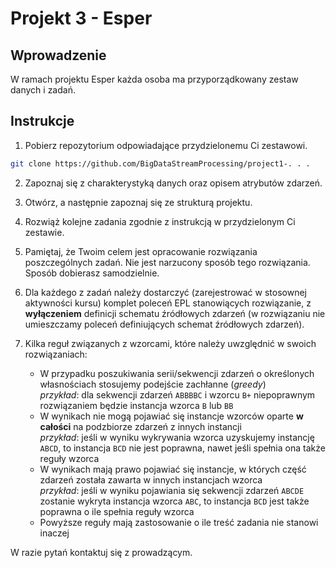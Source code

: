# Projekt 3 - Esper

## Wprowadzenie

W ramach projektu Esper każda osoba ma przyporządkowany zestaw danych i zadań. 

## Instrukcje 

1. Pobierz repozytorium odpowiadające przydzielonemu Ci zestawowi. 

```sh
git clone https://github.com/BigDataStreamProcessing/project1-. . .
```

2. Zapoznaj się z charakterystyką danych oraz opisem atrybutów zdarzeń.

3. Otwórz, a następnie zapoznaj się ze strukturą projektu.

4. Rozwiąż kolejne zadania zgodnie z instrukcją w przydzielonym Ci zestawie.

6. Pamiętaj, że Twoim celem jest opracowanie rozwiązania poszczególnych zadań. Nie jest narzucony sposób tego rozwiązania. Sposób dobierasz samodzielnie. 

7. Dla każdego z zadań należy dostarczyć (zarejestrować w stosownej aktywności kursu) komplet poleceń EPL stanowiących rozwiązanie, z **wyłączeniem** definicji schematu źródłowych zdarzeń (w rozwiązaniu nie umieszczamy poleceń definiujących schemat źródłowych zdarzeń).

8. Kilka reguł związanych z wzorcami, które należy uwzględnić w swoich rozwiązaniach:
    - W przypadku poszukiwania serii/sekwencji zdarzeń o określonych własnościach stosujemy podejście zachłanne (*greedy*)<br>
    *przykład*: dla sekwencji zdarzeń `ABBBBC` i wzorcu `B+` niepoprawnym rozwiązaniem będzie instancja wzorca `B` lub `BB`
    - W wynikach nie mogą pojawiać się instancje wzorców oparte **w całości** na podzbiorze zdarzeń z innych instancji<br>
    *przykład*: jeśli w wyniku wykrywania wzorca uzyskujemy instancję `ABCD`, to instancja `BCD` nie jest poprawna, nawet jeśli spełnia ona także reguły wzorca  
    - W wynikach mają prawo pojawiać się instancje, w których część zdarzeń została zawarta w innych instancjach wzorca<br>
    *przykład*: jeśli w wyniku pojawiania się sekwencji zdarzeń `ABCDE` zostanie wykryta instancja wzorca `ABC`, to instancja `BCD` jest także poprawna o ile spełnia reguły wzorca 
    - Powyższe reguły mają zastosowanie o ile treść zadania nie stanowi inaczej 

W razie pytań kontaktuj się z prowadzącym.

